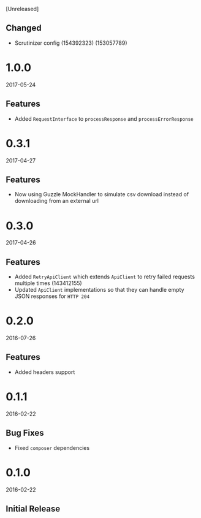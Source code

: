 [Unreleased]
## Changed
- Scrutinizer config (154392323) (153057789)

# 1.0.0
2017-05-24

## Features
- Added `RequestInterface` to `processResponse` and `processErrorResponse`

# 0.3.1
2017-04-27

## Features
- Now using Guzzle MockHandler to simulate csv download instead of downloading from an external url

# 0.3.0
2017-04-26

## Features
- Added `RetryApiClient` which extends `ApiClient` to retry failed requests multiple times (143412155)
- Updated `ApiClient` implementations so that they can handle empty JSON responses for `HTTP 204`

# 0.2.0
2016-07-26

## Features
- Added headers support

# 0.1.1
2016-02-22

## Bug Fixes
- Fixed `composer` dependencies

# 0.1.0
2016-02-22

## Initial Release
